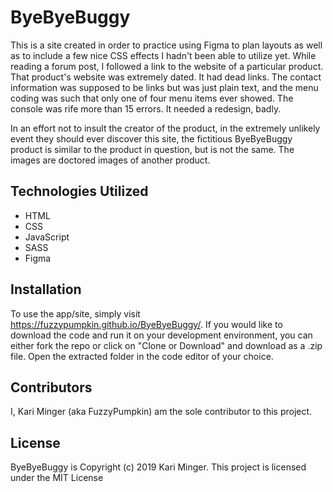 # ByeByeBuggy

This is a site created in order to practice using Figma to plan layouts as well as to include a few nice CSS effects I hadn't been able to utilize yet. While reading a forum post, I followed a link to the website of a particular product. That product's website was extremely dated. It had dead links. The contact information was supposed to be links but was just plain text, and the menu coding was such that only one of four menu items ever showed. The console was rife more than 15 errors. It needed a redesign, badly.

In an effort not to insult the creator of the product, in the extremely unlikely event they should ever discover this site, the fictitious ByeByeBuggy product is similar to the product in question, but is not the same. The images are doctored images of another product. 

## Technologies Utilized
* HTML
* CSS
* JavaScript
* SASS
* Figma

## Installation

To use the app/site, simply visit https://fuzzypumpkin.github.io/ByeByeBuggy/. If you would like to download the code and run it on your development environment, you can either fork the repo or click on "Clone or Download" and download as a .zip file. Open the extracted folder in the code editor of your choice.

## Contributors
I, Kari Minger (aka FuzzyPumpkin) am the sole contributor to this project.

## License
ByeByeBuggy is Copyright (c) 2019 Kari Minger.
This project is licensed under the MIT License
